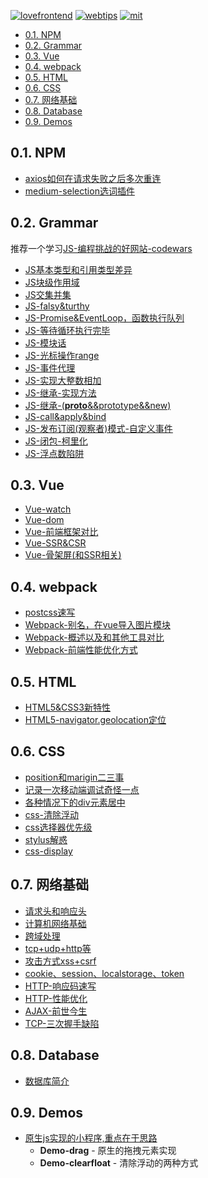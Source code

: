 [![lovefrontend](https://img.shields.io/badge/LOVE-FRONTEND-red.svg?style=for-the-badge)](https://github.com/JiangWeixian/JS-Tips) [![webtips](https://img.shields.io/badge/TIPS-WEB-blue.svg?style=for-the-badge)](https://github.com/JiangWeixian/JS-Tips) [![mit](https://img.shields.io/badge/LICENSE-MIT-blue.svg?style=for-the-badge)](https://github.com/JiangWeixian/JS-Tips)

<!-- TOC -->

- [0.1. NPM](#01-npm)
- [0.2. Grammar](#02-grammar)
- [0.3. Vue](#03-vue)
- [0.4. webpack](#04-webpack)
- [0.5. HTML](#05-html)
- [0.6. CSS](#06-css)
- [0.7. 网络基础](#07-网络基础)
- [0.8. Database](#08-database)
- [0.9. Demos](#09-demos)

<!-- /TOC -->

## 0.1. NPM

* [axios如何在请求失败之后多次重连](https://github.com/JiangWeixian/JS-Tips/blob/master/NPM/axioRetry.js)
* [medium-selection选词插件](https://github.com/JiangWeixian/JS-Tips/blob/master/NPM/selection.md)

## 0.2. Grammar

推荐一个学习[JS-编程挑战的好网站-codewars](https://www.codewars.com)

* [JS基本类型和引用类型差异](https://github.com/JiangWeixian/JS-Tips/blob/master/Grammar/JS%E5%9F%BA%E6%9C%AC%E7%B1%BB%E5%9E%8B%E5%92%8C%E5%BC%95%E7%94%A8%E7%B1%BB%E5%9E%8B%E5%B7%AE%E5%BC%82.md)
* [JS块级作用域](https://github.com/JiangWeixian/JS-Tips/blob/master/Grammar/JS%E5%9D%97%E7%BA%A7%E4%BD%9C%E7%94%A8%E5%9F%9F.md)
* [JS交集并集](https://github.com/JiangWeixian/JS-Tips/blob/master/Grammar/JS%E4%BA%A4%E9%9B%86%E5%B9%B6%E9%9B%86%E7%AD%89.md)
* [JS-falsy&turthy](https://github.com/JiangWeixian/JS-Tips/blob/master/Grammar/JS-falsy%26turthy.md)
* [JS-Promise&EventLoop，函数执行队列](https://github.com/JiangWeixian/JS-Tips/blob/master/Grammar/JS-Promise%26EventLoop%E5%87%BD%E6%95%B0%E6%89%A7%E8%A1%8C%E9%98%9F%E5%88%97.md)
* [JS-等待循环执行完毕](https://github.com/JiangWeixian/JS-Tips/blob/master/Grammar/JS-%E7%AD%89%E5%BE%85%E5%BE%AA%E7%8E%AF%E6%89%A7%E8%A1%8C%E5%AE%8C%E6%AF%95.md)
* [JS-模块话](https://github.com/JiangWeixian/JS-Tips/blob/master/Grammar/JS%20-%20%E6%A8%A1%E5%9D%97%E8%AF%9D.md)
* [JS-光标操作range](https://github.com/JiangWeixian/JS-Tips/blob/master/Grammar/JS-%E5%85%89%E6%A0%87%E6%93%8D%E4%BD%9Crange.md)
* [JS-事件代理](https://github.com/JiangWeixian/JS-Tips/blob/master/Grammar/JS-%E4%BA%8B%E4%BB%B6%E4%BB%A3%E7%90%86.md)
* [JS-实现大整数相加](https://github.com/JiangWeixian/JS-Tips/blob/master/Grammar/JS-%E5%AE%9E%E7%8E%B0%E5%A4%A7%E6%95%B4%E6%95%B0%E7%9B%B8%E5%8A%A0.md)
* [JS-继承-实现方法](https://github.com/JiangWeixian/JS-Tips/blob/master/Grammar/JS-%E7%BB%A7%E6%89%BF.md)
* [JS-继承-(__proto__&&prototype&&new)](https://github.com/JiangWeixian/JS-Tips/blob/master/Grammar/JS-__proto__%26%26prototype%26%26new.md)
* [JS-call&apply&bind](https://github.com/JiangWeixian/JS-Tips/blob/master/Grammar/JS-call%26apply%26%E4%B8%8A%E4%B8%8B%E6%96%87%E7%8E%AF%E5%A2%83.md)
* [JS-发布订阅(观察者)模式-自定义事件](https://github.com/JiangWeixian/JS-Tips/blob/master/Grammar/JS-%E8%A7%82%E5%AF%9F%E8%80%85%E6%A8%A1%E5%BC%8F-%E8%87%AA%E5%AE%9A%E4%B9%89%E4%BA%8B%E4%BB%B6.md)
* [JS-闭包-柯里化](https://github.com/JiangWeixian/JS-Tips/blob/master/Grammar/JS-%E9%97%AD%E5%8C%85-%E6%9F%AF%E9%87%8C%E5%8C%96.md)
* [JS-浮点数陷阱](https://github.com/JiangWeixian/JS-Tips/blob/master/Grammar/JS-%E6%B5%AE%E7%82%B9%E6%95%B0%E9%99%B7%E9%98%B1.md)

## 0.3. Vue

* [Vue-watch](https://github.com/JiangWeixian/JS-Tips/blob/master/Vue/Vue-watch.md)
* [Vue-dom](https://github.com/JiangWeixian/JS-Tips/blob/master/Vue/Vue-dom.md)
* [Vue-前端框架对比](https://github.com/JiangWeixian/JS-Tips/blob/master/Vue/Vue-%E5%89%8D%E7%AB%AF%E6%A1%86%E6%9E%B6%E5%AF%B9%E6%AF%94.md)
* [Vue-SSR&CSR](https://github.com/JiangWeixian/JS-Tips/blob/master/Vue/Vue-%E6%9C%8D%E5%8A%A1%E7%AB%AF%E6%B8%B2%E6%9F%93SSR%26%E5%AE%A2%E6%88%B7%E7%AB%AF%E6%B8%B2%E6%9F%93CSR.md)
* [Vue-骨架屏(和SSR相关)](https://github.com/JiangWeixian/JS-Tips/blob/master/Vue/Vue-%E9%AA%A8%E6%9E%B6%E5%B1%8F.md)

## 0.4. webpack

* [postcss速写](https://github.com/JiangWeixian/JS-Tips/blob/master/Webpack/postcss.md)
* [Webpack-别名，在vue导入图片模块](https://github.com/JiangWeixian/JS-Tips/blob/master/Webpack/webpack-import%E5%88%AB%E5%90%8D%E9%97%AE%E9%A2%98.md)
* [Webpack-概述以及和其他工具对比](https://github.com/JiangWeixian/JS-Tips/blob/master/Webpack/webpack-%E6%A6%82%E8%BF%B0%E4%BB%A5%E5%8F%8A%E5%92%8C%E5%85%B6%E4%BB%96%E6%9E%84%E5%BB%BA%E5%B7%A5%E5%85%B7.md)
* [Webpack-前端性能优化方式](https://github.com/JiangWeixian/JS-Tips/blob/master/Webpack/webpack-%E5%89%8D%E7%AB%AF%E6%80%A7%E8%83%BD%E4%BC%98%E5%8C%96.md)

## 0.5. HTML

* [HTML5&CSS3新特性](https://github.com/JiangWeixian/JS-Tips/blob/master/HTML/html%26css%E6%96%B0%E7%89%B9%E6%80%A7.md)
* [HTML5-navigator.geolocation定位](https://github.com/JiangWeixian/JS-Tips/blob/master/HTML/HTML5-%E5%AE%9A%E4%BD%8D.md)

## 0.6. CSS

* [position和marigin二三事](https://github.com/JiangWeixian/JS-Tips/blob/master/CSS/position%E5%92%8Cmargin.md)
* [记录一次移动端调试奇怪一点](https://github.com/JiangWeixian/JS-Tips/blob/master/CSS/%E7%A7%BB%E5%8A%A8%E7%AB%AF.md)
* [各种情况下的div元素居中](https://github.com/JiangWeixian/JS-Tips/blob/master/CSS/%E5%90%84%E7%A7%8D%E6%83%85%E5%86%B5%E4%B8%8B%E7%9A%84%E5%85%83%E7%B4%A0%E5%B1%85%E4%B8%AD.md)
* [css-清除浮动](https://github.com/JiangWeixian/JS-Tips/blob/master/CSS/css-%E6%B8%85%E9%99%A4%E6%B5%AE%E5%8A%A8.md)
* [css选择器优先级](https://github.com/JiangWeixian/JS-Tips/blob/master/CSS/css%E9%80%89%E6%8B%A9%E5%99%A8%E4%BC%98%E5%85%88%E7%BA%A7.md)
* [stylus解惑](https://github.com/JiangWeixian/JS-Tips/blob/master/CSS/stylus%E8%A7%A3%E6%83%91.md)
* [css-display](https://github.com/JiangWeixian/JS-Tips/blob/master/CSS/css-display.md)

## 0.7. 网络基础

* [请求头和响应头](https://github.com/JiangWeixian/JS-Tips/blob/master/%E7%BD%91%E7%BB%9C%E5%9F%BA%E7%A1%80/request%26responseHeader.md)
* [计算机网络基础](https://github.com/JiangWeixian/JS-Tips/blob/master/%E7%BD%91%E7%BB%9C%E5%9F%BA%E7%A1%80/%E8%AE%A1%E7%AE%97%E6%9C%BA%E7%BD%91%E7%BB%9C.md)
* [跨域处理](https://github.com/JiangWeixian/JS-Tips/blob/master/%E7%BD%91%E7%BB%9C%E5%9F%BA%E7%A1%80/%E8%B7%A8%E5%9F%9F%E5%A4%84%E7%90%86.md)
* [tcp+udp+http等](https://github.com/JiangWeixian/JS-Tips/blob/master/%E7%BD%91%E7%BB%9C%E5%9F%BA%E7%A1%80/TCP%2BUDP%2BHTTP%2B%E8%BD%AE%E8%AF%A2%2BWebsocket.md)
* [攻击方式xss+csrf](https://github.com/JiangWeixian/JS-Tips/blob/master/%E7%BD%91%E7%BB%9C%E5%9F%BA%E7%A1%80/xss%2Bcsrf.md)
* [cookie、session、localstorage、token](https://github.com/JiangWeixian/JS-Tips/blob/master/%E7%BD%91%E7%BB%9C%E5%9F%BA%E7%A1%80/cookie%2Bsession%2Blocalstorage%2Btoken.md)
* [HTTP-响应码速写](https://github.com/JiangWeixian/JS-Tips/blob/master/%E7%BD%91%E7%BB%9C%E5%9F%BA%E7%A1%80/HTTP-%E7%8A%B6%E6%80%81%E7%A0%81.md)
* [HTTP-性能优化](https://github.com/JiangWeixian/JS-Tips/blob/master/%E7%BD%91%E7%BB%9C%E5%9F%BA%E7%A1%80/HTTP-%E6%80%A7%E8%83%BD%E4%BC%98%E5%8C%96.md)
* [AJAX-前世今生](https://github.com/JiangWeixian/JS-Tips/blob/master/%E7%BD%91%E7%BB%9C%E5%9F%BA%E7%A1%80/AJAX-%E5%89%8D%E4%B8%96%E4%BB%8A%E7%94%9F%E8%A7%A3%E6%83%91.md)
* [TCP-三次握手缺陷](https://github.com/JiangWeixian/JS-Tips/blob/master/%E7%BD%91%E7%BB%9C%E5%9F%BA%E7%A1%80/TCP-%E4%B8%89%E6%AC%A1%E6%8F%A1%E6%89%8B%E7%BC%BA%E9%99%B7.md)

## 0.8. Database

* [数据库简介](https://github.com/JiangWeixian/JS-Tips/blob/master/DataBase/%E6%95%B0%E6%8D%AE%E5%BA%93%E7%AE%80%E4%BB%8B.md)

## 0.9. Demos

* [原生js实现的小程序,重点在于思路](https://github.com/JiangWeixian/JS-Tips/blob/master/Demos/content.md)
    * **Demo-drag** - 原生的拖拽元素实现
    * **Demo-clearfloat** - 清除浮动的两种方式